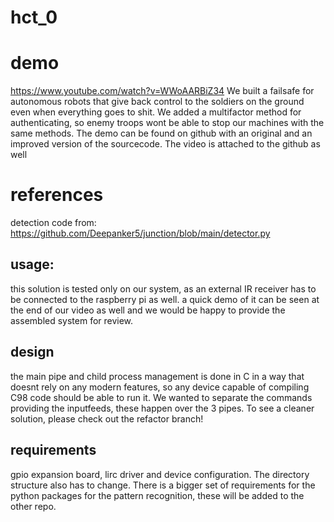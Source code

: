 # hct_0
# demo
https://www.youtube.com/watch?v=WWoAARBiZ34
We built a failsafe for autonomous robots that give back control to the soldiers on the ground even when everything goes to shit. We added a multifactor method for authenticating, so enemy troops wont be able to stop our machines with the same methods.
The demo can be found on github with an original and an improved version of the sourcecode.
The video is attached to the github as well
# references
detection code from: https://github.com/Deepanker5/junction/blob/main/detector.py 
## usage:
this solution is tested only on our system, as an external IR receiver has to be connected to the raspberry pi as well. a quick demo of it can be seen at the end of our video as well and we would be happy to provide the assembled system for review.
## design
the main pipe and child process management is done in C in a way that doesnt rely on any modern features, so any device capable of compiling C98 code should be able to run it. We wanted to separate the commands providing the inputfeeds, these happen over the 3 pipes. To see a cleaner solution, please check out the refactor branch!
## requirements
gpio expansion board, lirc driver and device configuration. The directory structure also has to change. There is a bigger set of requirements for the python packages for the pattern recognition, these will be added to the other repo.
